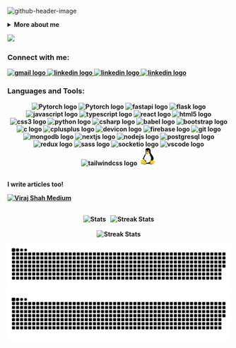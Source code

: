 ![github-header-image](https://github.com/viraj-s15/viraj-s15/assets/79002760/97a8092a-1ca6-4594-82bb-6bbcbba4ff18)


<details>
  <summary><b>More about me<b></summary>
  <br>
<div align="center">
  <p>I am a student pursuing a BTech degree at VIT Vellore and I love messing around with tech. I am a linux enthusiast and an open source aficionado(I use arch btw). At the moment, I am strengthening my undestanding of machine learning. I am looking to colaborate on any project that pushes me outside my comfort zone and enables me to learn and implement technology more efficiently. <br> <br> TLDR:I like to code </p> 
</div>

</details>

 ![](https://komarev.com/ghpvc/?username=viraj-s15&style=for-the-badge)

<h3 align="left">Connect with me:</h3>

<!-- <p align="left">
<a href="https://linkedin.com/in/viraj-s" target="blank"><img align="center" src="https://raw.githubusercontent.com/rahuldkjain/github-profile-readme-generator/master/src/images/icons/Social/linked-in-alt.svg" alt="viraj-s" height="30" width="40" /></a>
<a href="https://instagram.com/heyy_veer" target="blank"><img align="center" src="https://raw.githubusercontent.com/rahuldkjain/github-profile-readme-generator/master/src/images/icons/Social/instagram.svg" alt="heyy_veer" height="30" width="40" /></a>
<a href="https://www.leetcode.com/veer1516" target="blank"><img align="center" src="https://raw.githubusercontent.com/rahuldkjain/github-profile-readme-generator/master/src/images/icons/Social/leet-code.svg" alt="veer1516" height="30" width="40" /></a>
</p> -->

<div align="left">
  <a href="mailto:viraj.v.shah03@gmail.com" target="_blank">
    <img src="https://img.shields.io/static/v1?message=Gmail&logo=gmail&label=&color=D14836&logoColor=white&labelColor=&style=for-the-badge" height="35" alt="gmail logo"  />
  </a>
  <a href="https://www.linkedin.com/in/viraj-s/" target="_blank">
    <img src="https://img.shields.io/static/v1?message=LinkedIn&logo=linkedin&label=&color=0077B5&logoColor=white&labelColor=&style=for-the-badge" height="35" alt="linkedin logo"  />
  </a>
  <a href="https://www.kaggle.com/veer1516/" target="_blank">
    <img src="https://img.shields.io/static/v1?message=Kaggle&logo=kaggle&label=&color=20BEFF&logoColor=white&labelColor=&style=for-the-badge" height="35" alt="linkedin logo"  />
  </a>
  <a href="https://huggingface.co/Veer15" target="_blank">
    <img src="https://img.shields.io/static/v1?message=HuggingFace&logo=HuggingFace&label=&color=fbff00&logoColor=white&labelColor=&style=for-the-badge" height="35" alt="linkedin logo"  />
  </a>
</div>



<h3 align="left">Languages and Tools:</h3>

<div align="center">
  
            
   
  <img src="https://cdn.jsdelivr.net/gh/devicons/devicon/icons/pytorch/pytorch-original.svg" height="30" width="42" alt="Pytorch logo"  />
  <img src="https://cdn.jsdelivr.net/gh/devicons/devicon/icons/opencv/opencv-original.svg" height="30" width="42" alt="Pytorch logo"  />
  <img src="https://cdn.jsdelivr.net/gh/devicons/devicon/icons/fastapi/fastapi-original.svg" height="30" width="42" alt="fastapi logo"  />                        
  <img src="https://cdn.jsdelivr.net/gh/devicons/devicon/icons/flask/flask-original.svg" height="30" width="42" alt="flask logo"  />                
  <img src="https://cdn.jsdelivr.net/gh/devicons/devicon/icons/javascript/javascript-original.svg" height="30" width="42" alt="javascript logo"  />
  <img src="https://cdn.jsdelivr.net/gh/devicons/devicon/icons/typescript/typescript-plain.svg" height="30" width="42" alt="typescript logo"  />
  <img src="https://cdn.jsdelivr.net/gh/devicons/devicon/icons/react/react-original.svg" height="30" width="42" alt="react logo"  />
  <img src="https://cdn.jsdelivr.net/gh/devicons/devicon/icons/html5/html5-original.svg" height="30" width="42" alt="html5 logo"  />
  <img src="https://cdn.jsdelivr.net/gh/devicons/devicon/icons/css3/css3-original.svg" height="30" width="42" alt="css3 logo"  />
  <img src="https://cdn.jsdelivr.net/gh/devicons/devicon/icons/python/python-original.svg" height="30" width="42" alt="python logo"  />
  <img src="https://cdn.jsdelivr.net/gh/devicons/devicon/icons/csharp/csharp-original.svg" height="30" width="42" alt="csharp logo"  />
  <img src="https://cdn.jsdelivr.net/gh/devicons/devicon/icons/babel/babel-original.svg" height="30" width="42" alt="babel logo"  />
  <img src="https://cdn.jsdelivr.net/gh/devicons/devicon/icons/bootstrap/bootstrap-original.svg" height="30" width="42" alt="bootstrap logo"  />
  <img src="https://cdn.jsdelivr.net/gh/devicons/devicon/icons/c/c-original.svg" height="30" width="42" alt="c logo"  />
  <img src="https://cdn.jsdelivr.net/gh/devicons/devicon/icons/cplusplus/cplusplus-original.svg" height="30" width="42" alt="cplusplus logo"  />
  <img src="https://cdn.jsdelivr.net/gh/devicons/devicon/icons/devicon/devicon-original.svg" height="30" width="42" alt="devicon logo"  />
  <img src="https://cdn.jsdelivr.net/gh/devicons/devicon/icons/firebase/firebase-plain.svg" height="30" width="42" alt="firebase logo"  />
  <img src="https://cdn.jsdelivr.net/gh/devicons/devicon/icons/git/git-original.svg" height="30" width="42" alt="git logo"  />
  <img src="https://cdn.jsdelivr.net/gh/devicons/devicon/icons/mongodb/mongodb-original.svg" height="30" width="42" alt="mongodb logo"  />
  <img src="https://cdn.jsdelivr.net/gh/devicons/devicon/icons/nextjs/nextjs-original.svg" height="30" width="42" alt="nextjs logo"  />
  <img src="https://cdn.jsdelivr.net/gh/devicons/devicon/icons/nodejs/nodejs-original.svg" height="30" width="42" alt="nodejs logo"  />
  <img src="https://cdn.jsdelivr.net/gh/devicons/devicon/icons/postgresql/postgresql-original.svg" height="30" width="42" alt="postgresql logo"  />
  <img src="https://cdn.jsdelivr.net/gh/devicons/devicon/icons/redux/redux-original.svg" height="30" width="42" alt="redux logo"  />
  <img src="https://cdn.jsdelivr.net/gh/devicons/devicon/icons/sass/sass-original.svg" height="30" width="42" alt="sass logo"  />
  <img src="https://cdn.jsdelivr.net/gh/devicons/devicon/icons/socketio/socketio-original.svg" height="30" width="42" alt="socketio logo"  />
  <img src="https://cdn.jsdelivr.net/gh/devicons/devicon/icons/vscode/vscode-original.svg" height="30" width="42" alt="vscode logo"  />
  <img src="https://cdn.jsdelivr.net/gh/devicons/devicon/icons/tailwindcss/tailwindcss-original-wordmark.svg" height="30" width="42" alt="tailwindcss logo"  />
  <img src="https://raw.githubusercontent.com/devicons/devicon/master/icons/linux/linux-original.svg" alt="linux" width="40" height="40"/>
</div>
<br>




<!-- <p align="left"> <a href="https://babeljs.io/" target="_blank" rel="noreferrer"> <img src="https://www.vectorlogo.zone/logos/babeljs/babeljs-icon.svg" alt="babel" width="40" height="40"/> </a> <a href="https://www.cprogramming.com/" target="_blank" rel="noreferrer"> <img src="https://raw.githubusercontent.com/devicons/devicon/master/icons/c/c-original.svg" alt="c" width="40" height="40"/> </a> <a href="https://www.w3schools.com/cpp/" target="_blank" rel="noreferrer"> <img src="https://raw.githubusercontent.com/devicons/devicon/master/icons/cplusplus/cplusplus-original.svg" alt="cplusplus" width="40" height="40"/> </a> <a href="https://www.w3schools.com/css/" target="_blank" rel="noreferrer"> <img src="https://raw.githubusercontent.com/devicons/devicon/master/icons/css3/css3-original-wordmark.svg" alt="css3" width="40" height="40"/> </a> <a href="https://www.figma.com/" target="_blank" rel="noreferrer"> <img src="https://www.vectorlogo.zone/logos/figma/figma-icon.svg" alt="figma" width="40" height="40"/> </a> <a href="https://firebase.google.com/" target="_blank" rel="noreferrer"> <img src="https://www.vectorlogo.zone/logos/firebase/firebase-icon.svg" alt="firebase" width="40" height="40"/> </a> <a href="https://git-scm.com/" target="_blank" rel="noreferrer"> <img src="https://www.vectorlogo.zone/logos/git-scm/git-scm-icon.svg" alt="git" width="40" height="40"/> </a> <a href="https://www.w3.org/html/" target="_blank" rel="noreferrer"> <img src="https://raw.githubusercontent.com/devicons/devicon/master/icons/html5/html5-original-wordmark.svg" alt="html5" width="40" height="40"/> </a> <a href="https://developer.mozilla.org/en-US/docs/Web/JavaScript" target="_blank" rel="noreferrer"> <img src="https://raw.githubusercontent.com/devicons/devicon/master/icons/javascript/javascript-original.svg" alt="javascript" width="40" height="40"/> </a> <a href="https://www.linux.org/" target="_blank" rel="noreferrer"> <img src="https://raw.githubusercontent.com/devicons/devicon/master/icons/linux/linux-original.svg" alt="linux" width="40" height="40"/> </a> <a href="https://www.mysql.com/" target="_blank" rel="noreferrer"> <img src="https://raw.githubusercontent.com/devicons/devicon/master/icons/mysql/mysql-original-wordmark.svg" alt="mysql" width="40" height="40"/> </a> <a href="https://nextjs.org/" target="_blank" rel="noreferrer"> <img src="https://cdn.worldvectorlogo.com/logos/nextjs-2.svg" alt="nextjs" width="40" height="40"/> </a> <a href="https://nodejs.org" target="_blank" rel="noreferrer"> <img src="https://raw.githubusercontent.com/devicons/devicon/master/icons/nodejs/nodejs-original-wordmark.svg" alt="nodejs" width="40" height="40"/> </a> <a href="https://www.python.org" target="_blank" rel="noreferrer"> <img src="https://raw.githubusercontent.com/devicons/devicon/master/icons/python/python-original.svg" alt="python" width="40" height="40"/> </a> <a href="https://reactjs.org/" target="_blank" rel="noreferrer"> <img src="https://raw.githubusercontent.com/devicons/devicon/master/icons/react/react-original-wordmark.svg" alt="react" width="40" height="40"/> </a> <a href="https://redux.js.org" target="_blank" rel="noreferrer"> <img src="https://raw.githubusercontent.com/devicons/devicon/master/icons/redux/redux-original.svg" alt="redux" width="40" height="40"/> </a> <a href="https://tailwindcss.com/" target="_blank" rel="noreferrer"> <img src="https://www.vectorlogo.zone/logos/tailwindcss/tailwindcss-icon.svg" alt="tailwind" width="40" height="40"/> </a> <a href="https://www.typescriptlang.org/" target="_blank" rel="noreferrer"> <img src="https://raw.githubusercontent.com/devicons/devicon/master/icons/typescript/typescript-original.svg" alt="typescript" width="40" height="40"/> </a> <a href="https://webpack.js.org" target="_blank" rel="noreferrer"> <img src="https://raw.githubusercontent.com/devicons/devicon/d00d0969292a6569d45b06d3f350f463a0107b0d/icons/webpack/webpack-original-wordmark.svg" alt="webpack" width="40" height="40"/> </a> 
<a href = "https://vitejs.dev/">
<img src="https://seeklogo.com/images/V/vite-logo-BFD4283991-seeklogo.com.png" alt="webpack" width="40" height="40"/> </a>
<a href = "https://graphql.org">
<img src="https://seeklogo.com/images/G/graphql-logo-97CBBB6D51-seeklogo.com.png" alt="webpack" width="40" height="40"/> </a>
</p>
</p> -->

I write articles too!

[![Viraj Shah Medium](https://github-readme-medium-iota.vercel.app/?username=veer15)](https://medium.com/@veer15)

<br>

<div align="center">
<img width="49%" alt="Stats" src="https://github-readme-stats-pdr4.vercel.app/api?username=viraj-s15&theme=tokyonight&custom_title=Viraj+Shah's+GitHub+Stats&show_icons=true&locale=en"/>&nbsp;&nbsp;



<img width="49%" alt="Streak Stats" src="https://github-readme-streak-stats.herokuapp.com/?user=viraj-s15&theme=tokyonight"/>

<br>
  <br>
<img width="49%" alt="Streak Stats" src="https://github-readme-stats-pdr4.vercel.app/api/top-langs/?username=viraj-s15&layout=compact&theme=tokyonight&langs_count=10"/>
  
  <br>
  
![github contribution grid snake animation](https://raw.githubusercontent.com/viraj-s15/viraj-s15/output/github-contribution-grid-snake-dark.svg#gh-dark-mode-only)![github contribution grid snake animation](https://raw.githubusercontent.com/viraj-s15/viraj-s15/output/github-contribution-grid-snake.svg#gh-light-mode-only)

<!-- ### Currently listening: 
 <br>

[![Spotify](https://pht6jxur71of4ibu559zxm1jh-2wwtj1cc0-viraj-s15.vercel.app/api/spotify/)](https://open.spotify.com/user/pht6jxur71of4ibu559zxm1jh) -->
</div>





